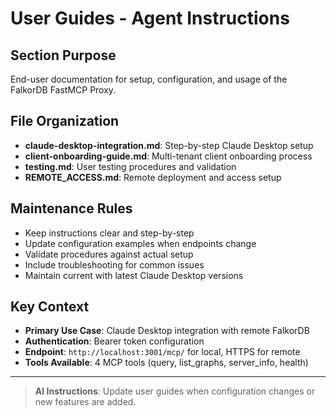 # User Guides - Agent Instructions

## Section Purpose
End-user documentation for setup, configuration, and usage of the FalkorDB FastMCP Proxy.

## File Organization
- **claude-desktop-integration.md**: Step-by-step Claude Desktop setup
- **client-onboarding-guide.md**: Multi-tenant client onboarding process
- **testing.md**: User testing procedures and validation
- **REMOTE_ACCESS.md**: Remote deployment and access setup

## Maintenance Rules
- Keep instructions clear and step-by-step
- Update configuration examples when endpoints change
- Validate procedures against actual setup
- Include troubleshooting for common issues
- Maintain current with latest Claude Desktop versions

## Key Context
- **Primary Use Case**: Claude Desktop integration with remote FalkorDB
- **Authentication**: Bearer token configuration
- **Endpoint**: `http://localhost:3001/mcp/` for local, HTTPS for remote
- **Tools Available**: 4 MCP tools (query, list_graphs, server_info, health)

---

> **AI Instructions**: Update user guides when configuration changes or new features are added.